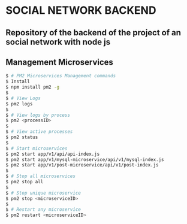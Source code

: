# SOCIAL NETWORK BACKEND

## Repository of the backend of the project of an social network with node js

## Management Microservices

```bash
$ # PM2 Microservices Management commands
$ Install
$ npm install pm2 -g
$
$ # View Logs
$ pm2 logs
$
$ # View logs by process
$ pm2 <processID>
$
$ # View active processes
$ pm2 status
$
$ # Start microservices
$ pm2 start app/v1/api/api-index.js
$ pm2 start app/v1/mysql-microservice/api/v1/mysql-index.js
$ pm2 start app/v1/post-microservice/api/v1/post-index.js
$
$ # Stop all microservices
$ pm2 stop all
$
$ # Stop unique microservice
$ pm2 stop <microserviceID>
$
$ # Restart any microservice
$ pm2 restart <microserviceID>
```
